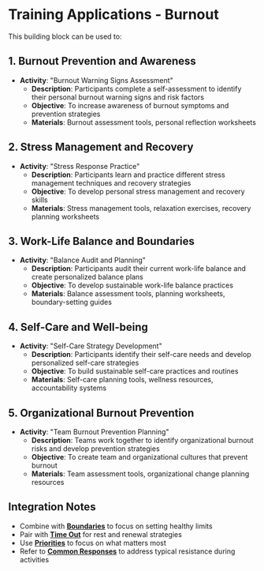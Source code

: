 # Training Applications - Burnout

This building block can be used to:

## 1. Burnout Prevention and Awareness
- **Activity**: "Burnout Warning Signs Assessment"
  - **Description**: Participants complete a self-assessment to identify their personal burnout warning signs and risk factors
  - **Objective**: To increase awareness of burnout symptoms and prevention strategies
  - **Materials**: Burnout assessment tools, personal reflection worksheets

## 2. Stress Management and Recovery
- **Activity**: "Stress Response Practice"
  - **Description**: Participants learn and practice different stress management techniques and recovery strategies
  - **Objective**: To develop personal stress management and recovery skills
  - **Materials**: Stress management tools, relaxation exercises, recovery planning worksheets

## 3. Work-Life Balance and Boundaries
- **Activity**: "Balance Audit and Planning"
  - **Description**: Participants audit their current work-life balance and create personalized balance plans
  - **Objective**: To develop sustainable work-life balance practices
  - **Materials**: Balance assessment tools, planning worksheets, boundary-setting guides

## 4. Self-Care and Well-being
- **Activity**: "Self-Care Strategy Development"
  - **Description**: Participants identify their self-care needs and develop personalized self-care strategies
  - **Objective**: To build sustainable self-care practices and routines
  - **Materials**: Self-care planning tools, wellness resources, accountability systems

## 5. Organizational Burnout Prevention
- **Activity**: "Team Burnout Prevention Planning"
  - **Description**: Teams work together to identify organizational burnout risks and develop prevention strategies
  - **Objective**: To create team and organizational cultures that prevent burnout
  - **Materials**: Team assessment tools, organizational change planning resources

## Integration Notes
- Combine with **[Boundaries](../boundaries/README.md)** to focus on setting healthy limits
- Pair with **[Time Out](../time-out/README.md)** for rest and renewal strategies
- Use **[Priorities](../priorities/README.md)** to focus on what matters most
- Refer to **[Common Responses](common-responses.md)** to address typical resistance during activities
